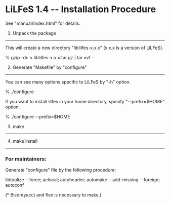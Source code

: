 LiLFeS 1.4 -- Installation Procedure
====================================

See "manual/index.html" for details.


1. Unpack the package
---------------------

   This will create a new directory "liblilfes-x.x.x"
   (x.x.x is a version of LiLFeS).

   % gzip -dc < liblilfes-x.x.x.tar.gz | tar xvf -


2. Generate "Makefile" by "configure"
-------------------------------------

   You can see many options specific to LiLFeS by "-h" option.

   % ./configure

   If you want to install lilfes in your home directory, specify
   "--prefix=$HOME" option.

   % ./configure --prefix=$HOME


3. make
-------


4. make install
---------------



### For maintainers:

Generate "configure" file by the following procedure:

  libtoolize --force; aclocal; autoheader; automake --add-missing --foreign; autoconf

  (* Bison(yacc) and flex is necessary to make.)
